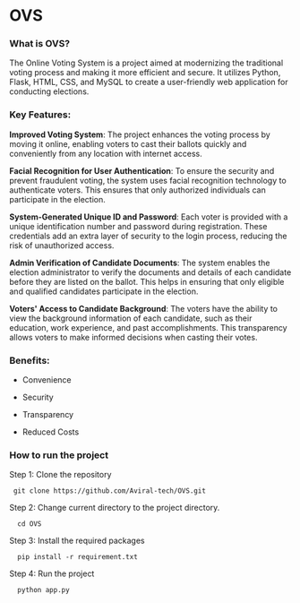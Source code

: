 # OVS

### What is OVS?
The Online Voting System is a project aimed at modernizing the traditional voting process and making it more efficient and secure. It utilizes Python, Flask, HTML, CSS, and MySQL to create a user-friendly web application for conducting elections.

### Key Features:
**Improved Voting System**: The project enhances the voting process by moving it online, enabling voters to cast their ballots quickly and conveniently from any location with internet access.

**Facial Recognition for User Authentication**: To ensure the security and prevent fraudulent voting, the system uses facial recognition technology to authenticate voters. This ensures that only authorized individuals can participate in the election.

**System-Generated Unique ID and Password**: Each voter is provided with a unique identification number and password during registration. These credentials add an extra layer of security to the login process, reducing the risk of unauthorized access.

**Admin Verification of Candidate Documents**: The system enables the election administrator to verify the documents and details of each candidate before they are listed on the ballot. This helps in ensuring that only eligible and qualified candidates participate in the election.

**Voters' Access to Candidate Background**: The voters have the ability to view the background information of each candidate, such as their education, work experience, and past accomplishments. This transparency allows voters to make informed decisions when casting their votes.

### Benefits:
- Convenience

- Security

- Transparency

- Reduced Costs

### How to run the project
Step 1: Clone the repository

```
 git clone https://github.com/Aviral-tech/OVS.git 
```

Step 2: Change current directory to the project directory.
  
  ```
    cd OVS
  ```

Step 3: Install the required packages

``` 
  pip install -r requirement.txt 
```

Step 4: Run the project

```
  python app.py
```

